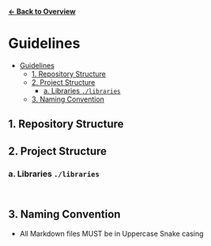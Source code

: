 **[<- Back to Overview](../overview.md)**

# Guidelines

- [Guidelines](#guidelines)
  - [1. Repository Structure](#1-repository-structure)
  - [2. Project Structure](#2-project-structure)
    - [a. Libraries `./libraries`](#a-libraries-libraries)
  - [3. Naming Convention](#3-naming-convention)





## 1. Repository Structure

## 2. Project Structure

### a. Libraries `./libraries`


```


```


## 3. Naming Convention

- All Markdown files MUST be in Uppercase Snake casing